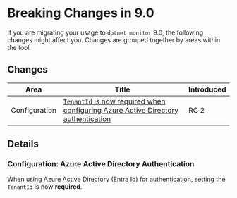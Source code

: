 # Breaking Changes in 9.0

If you are migrating your usage to `dotnet monitor` 9.0, the following changes might affect you. Changes are grouped together by areas within the tool.

## Changes

| Area | Title | Introduced |
|--|--|--|
| Configuration | [`TenantId` is now required when configuring Azure Active Directory authentication](#configuration-azure-active-directory-authentication) | RC 2 |

## Details

### Configuration: Azure Active Directory Authentication

When using Azure Active Directory (Entra Id) for authentication, setting the `TenantId` is now **required**.
